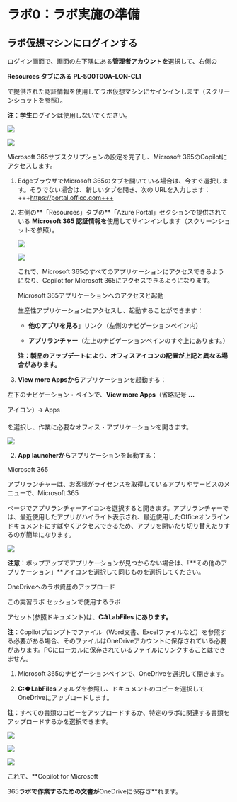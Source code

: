 # ラボ0：ラボ実施の準備

## ラボ仮想マシンにログインする


 ログイン画面で、画面の左下隅にある**管理者アカウントを**選択して、右側の

 **Resources タブにある PL-500T00A-LON-CL1**

 で提供された認証情報を使用してラボ仮想マシンにサインインします（スクリーンショットを参照）。

 **注**：**学生**ログインは使用しないでください。

 ![](./media/image1.png)

 ![](./media/image2.png)

Microsoft 365サブスクリプションの設定を完了し、Microsoft 365のCopilotにアクセスします。

1.  EdgeブラウザでMicrosoft 365のタブを開いている場合は、今すぐ選択します。そうでない場合は、新しいタブを開き、次の 
    URLを入力します：+++https://portal.office.com+++

2.  右側の**「Resources」タブの**「Azure
    Portal」セクションで提供されている **Microsoft 365
    認証情報を**使用してサインインします（スクリーンショットを参照）。

    ![](./media/image3.png)

    ![](./media/image4.png)


    これで、Microsoft 365のすべてのアプリケーションにアクセスできるようになり、Copilot for Microsoft 365にアクセスできるようになります。

    Microsoft 365アプリケーションへのアクセスと起動

    生産性アプリケーションにアクセスし、起動することができます：

    - **他のアプリを見る**」リンク（左側のナビゲーションペイン内）

    - **アプリランチャー**（左上のナビゲーションペインのすぐ上にあります。）


    **注：製品のアップデートにより、オフィスアイコンの配置が上記と異なる場合があります。**

1.  **View more Appsから**アプリケーションを起動する：


 左下のナビゲーション・ペインで、**View more Apps**（省略記号 **...**

 アイコン）🡪 Apps

 を選択し、作業に必要なオフィス・アプリケーションを開きます。



 ![](./media/image5.png)

2.  **App launcherから**アプリケーションを起動する：


 Microsoft 365

 アプリランチャーは、お客様がライセンスを取得しているアプリやサービスのメニューで、Microsoft 365

 ページでアプリランチャーアイコンを選択すると開きます。アプリランチャーでは、最近使用したアプリがハイライト表示され、最近使用したOfficeオンラインドキュメントにすばやくアクセスできるため、アプリを開いたり切り替えたりするのが簡単になります。



 ![](./media/image6.png)



 **注意**：ポップアップでアプリケーションが見つからない場合は、「**その他のアプリケーション」**アイコンを選択して同じものを選択してください。

OneDriveへのラボ資産のアップロード


 この実習ラボ セッションで使用するラボ

 アセット(参照ドキュメント)は、**C:¥LabFiles にあります。**



 **注**：Copilotプロンプトでファイル（Word文書、Excelファイルなど）を参照する必要がある場合、そのファイルはOneDriveアカウントに保存されている必要があります。PCにローカルに保存されているファイルにリンクすることはできません。

1.  Microsoft 365のナビゲーションペインで、OneDriveを選択して開きます。

2.  **C:◆LabFiles**フォルダを参照し、ドキュメントのコピーを選択してOneDriveにアップロードします。


 **注**：すべての書類のコピーをアップロードするか、特定のラボに関連する書類をアップロードするかを選択できます。



 ![](./media/image7.png)



 ![](./media/image8.png)



 ![](./media/image9.png)



 これで、**Copilot for Microsoft

 365**ラボで作業するための文書が**OneDriveに保存さ**れます。
